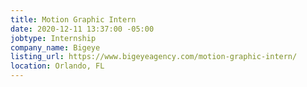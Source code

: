 ```yaml
---
title: Motion Graphic Intern
date: 2020-12-11 13:37:00 -05:00
jobtype: Internship
company_name: Bigeye
listing_url: https://www.bigeyeagency.com/motion-graphic-intern/
location: Orlando, FL
---
```


